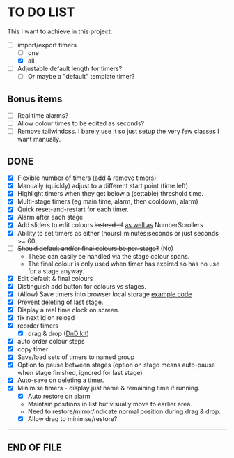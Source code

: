 # TO DO LIST

This I want to achieve in this project:

* [ ] import/export timers
  * [ ] one
  * [X] all
* [ ] Adjustable default length for timers?
  * [ ] Or maybe a "default" template timer?

## Bonus items

* [ ] Real time alarms?
* [ ] Allow colour times to be edited as seconds?
* [ ] Remove tailwindcss. I barely use it so just setup the very few classes I want manually.

## DONE

* [X] Flexible number of timers (add & remove timers)
* [X] Manually (quickly) adjust to a different start point (time left).
* [X] Highlight timers when they get below a (settable) threshold time.
* [X] Multi-stage timers (eg main time, alarm, then cooldown, alarm)
* [X] Quick reset-and-restart for each timer.
* [X] Alarm after each stage
* [X] Add sliders to edit colours ~~instead of~~ <u>as well as</u> NumberScrollers
* [X] Ability to set timers as either (hours):minutes:seconds or just seconds >= 60.
* [ ] ~~Should default and/or final colours be per-stage?~~ (No)
  * These can easily be handled via the stage colour spans.
  * The final colour is only used when timer has expired so has no use for a stage anyway.
* [X] Edit default & final colours
* [X] Distinguish add button for colours vs stages.
* [X] (Allow) Save timers into browser local storage [example code](https://www.freecodecamp.org/news/how-to-persist-a-logged-in-user-in-react/)
* [X] Prevent deleting of last stage.
* [X] Display a real time clock on screen.
* [X] fix next id on reload
* [X] reorder timers
  * [X] drag & drop ([DnD kit](https://docs.dndkit.com/))
* [X] auto order colour steps
* [X] copy timer
* [X] Save/load sets of timers to named group
* [X] Option to pause between stages (option on stage means auto-pause when stage finished, ignored for last stage)
* [X] Auto-save on deleting a timer.
* [X] Minimise timers - display just name & remaining time if running.
  * [X] Auto restore on alarm
  * Maintain positions in list but visually move to earlier area.
  * Need to restore/mirror/indicate normal position during drag & drop.
  * [X] Allow drag to minimse/restore?

---
END OF FILE
---
